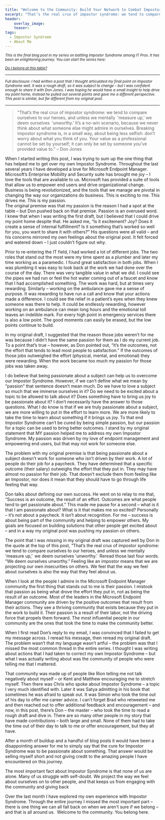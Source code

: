 ```yaml
---
title: "Welcome to the Community: Build Your Network to Combat Impostor Syndrome"
excerpt: "That’s the real crux of impostor syndrome: we tend to compare ourselves to our heroes, and unless we mentally  'measure up,' we deem ourselves  'unworthy.' It’s a no-win scenario"
header:
    overlay_image:
    teaser:
tags:
  - Impostor Syndrome
  - About Me
---
```


<small>_This is the final blog post in my series on battling Impostor Syndrome among IT Pros. It has been an enlightening journey. You can start the series here:_</small>

<small>_[Do I belong at this table?](https://www.modernendpoint.com/managed/do-i-belong-at-this-table)_</small>

___

<small>_Full disclosure: I had written a post that I thought articulated my final point on Impostor Syndrome well. It was a rough draft, so it was subject to change – but I was confident enough to share it with Don Jones. I was hoping he would have a small insight to help drive my point home, instead he pulled out several points and gave me a different perspective. This post is similar, but far different from my original post._</small>

___

>"That’s the real crux of impostor syndrome: we tend to compare ourselves to our heroes, and unless we mentally  'measure up,' we deem ourselves  'unworthy.' It’s a no-win scenario, because we never think about what someone else might admire in ourselves. Breaking impostor syndrome is, in a small way, about being less selfish: don’t worry about what you think of you. Your value as a professional  cannot be set by yourself; it can only be set by someone you’ve provided value to.” – Don Jones 

When I started writing this post, I was trying to sum up the one thing that has helped me to get over my own Impostor Syndrome. Throughout the last several years I have developed a love for Microsoft Endpoint Manager. Microsoft’s Enterprise Mobility and Security suite has brought me joy – I love the tools that are available to us. Microsoft has provided a suite of tools that allow us to empower end users and drive organizational change. Business is being revolutionized, and the tools that we manage are pivotal in changing the way our organizations do business. This is exciting to me. This drives me. This is my passion.  
​
The original premise was that my passion is the reason I had a spot at the table – but Don pushed back on that premise. Passion is an overused word. I knew that when I was writing the first draft, but I believed that I could drive my point home despite that. He asked me, “Is it excitement? Joy? Does it create a sense of internal fulfillment? Is it something that’s worked so well for you, you want to share it with others?” His questions were all valid – and his concerns mirrored my own feelings about the original post. It felt forced and watered down – I just couldn’t figure out why. 

Prior to re-entering the IT field, I had worked a lot of different jobs. The two roles that stand out the most were my time spent as a plumber and later my time working as a paramedic. I found great satisfaction in both jobs. When I was plumbing it was easy to look back at the work we had done over the course of the day. There was very tangible value in what we did. I could see the pipes we had run or feel the hot water coming out of a faucet and know that I had accomplished something. The work was hard, but at times very rewarding. Similarly – working on the ambulance gave me a sense of purpose. It was rewarding to have run a call and know that your actions made a difference. I could see the relief in a patient’s eyes when they knew someone was there to help. It could be endlessly rewarding, however working on an ambulance can mean long hours and the emotional toll leaves an indelible mark. For every high point in emergency services there is also a low point. The good moments can easily be erased, but the low points continue to build.  

In my original draft, I suggested that the reason those jobs weren’t for me was because I didn’t have the same passion for them as I do my current job. To a point that’s true – however, as Don pointed out, “it’s the outcomes, not the effort that tends to lead most people to satisfaction.” If the outcomes of those jobs outweighed the effort (physical, mental, and emotional) they were rewarding. When the work became too much my passion for those jobs was taken away. 

I do believe that being passionate about a subject can help us to overcome our Impostor Syndrome. However, if we can’t define what we mean by “passion” that sentence doesn’t mean much. Do we have to love a subject so much that we immerse ourselves in it? Do we need to be excited about a topic to be allowed to talk about it? Does something have to bring us joy to be passionate about it? I don’t necessarily have the answer to those questions. What I do know is that if we are truly passionate about a subject, we are more willing to put in the effort to learn more. We are more likely to take the time to learn about something if it brings us joy. To that end Impostor Syndrome can’t be cured by being simple passion, but our passion for a topic can be used to bring better outcomes. I stand by my original statement that MY passion helped me to address my own Impostor Syndrome. My passion was driven by my love of endpoint management and empowering end users, but that may not work for someone else. 

The problem with my original premise is that being passionate about a subject doesn’t work for someone who isn’t driven by their work. A lot of people do their job for a paycheck. They have determined that a specific outcome (their salary) outweighs the effort that they put in. They may have almost no passion for their job. That doesn’t exclude them from feeling like an Impostor, nor does it mean that they should have to go through life feeling that way. 

Don talks about defining our own success. He went on to relay to me that, “Success is an outcome, the result of an effort. Outcomes are what people tend to get passionate about.” This made me pause for a second – what is it that I am passionate about? What is it that makes me so excited? Personally – it’s not about a paycheck. It isn’t about recognition. For me – success is about being part of the community and helping to empower others. My goals are focused on building solutions that other people get excited about – and in a way my original post was pushing my passion on others.  

The point that I was missing in my original draft was captured well by Don in the quote at the top of this post, “That’s the real crux of impostor syndrome: we tend to compare ourselves to our heroes, and unless we mentally  'measure up,'  we deem ourselves 'unworthy.'  
Reread those last four words. “We deem ourselves unworthy.” Feeling like an impostor means that we are projecting our own insecurities on others. We feel that the way we feel about ourselves is also the way that they feel about us.  

When I look at the people I admire in the Microsoft Endpoint Manager community the first thing that stands out to me is their passion. I mistook that passion as being what drove the effort they put in, not as being the result of an outcome. Most of the leaders in the Microsoft Endpoint Manager community are driven by the positive outcomes that result from their actions. They see a thriving community that exists because they put in the work to build it. Their passion is a result of their labor, not the driving force that propels them forward. The most influential people in our community are the ones that took the time to make the community better.  

When I first read Don’s reply to my email, I was convinced that I failed to get my message across. I reread his message, then reread my original draft. The problem wasn’t that my language wasn’t artful – the problem was that I missed the most common thread in the entire series. I thought I was writing about actions that I had taken to correct my own Impostor Syndrome – but what I was actually writing about was the community of people who were telling me that I mattered.  

That community was made up of people like Rion telling me not talk negatively about myself – or Kent and Matthew encouraging me to stretch myself. Then there was Chris who spoke about Impostor Syndrome – a topic I very much identified with. Later it was Satya admitting in his book that sometimes he was afraid to speak out. It was Simon who took the time out of his day to offer me career advice. I can’t forget Brad who retweeted me and then reached out to offer additional feedback and encouragement – and now, in this post, there’s Don – the master – who took the time to read a rough draft and dive in. There are so many other people in my story that have made contributions – both large and small. None of them had to take the time out of their day to talk to me or offer encouragement, but they all have. 

After a month of buildup and a handful of blog posts it would have been a disappointing answer for me to simply say that the cure for Impostor Syndrome was to be passionate about something. That answer would be selling myself short and not giving credit to the amazing people I have encountered on this journey. 

The most important fact about Impostor Syndrome is that none of us are alone. Many of us struggle with self-doubt. We project the way we feel about ourselves on to other people, and that keeps us from engaging with the community and giving back 

Over the last month I have explored my own experience with Impostor Syndrome. Through the entire journey I missed the most important part – there is one thing we can all fall back on when we aren’t sure if we belong – and that is all around us. 
​
Welcome to the community. You belong here. 
